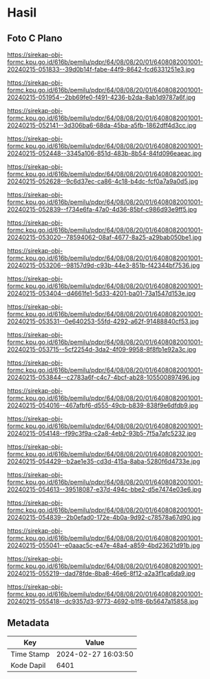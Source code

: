 # Hasil

## Foto C Plano

https://sirekap-obj-formc.kpu.go.id/616b/pemilu/pdpr/64/08/08/20/01/6408082001001-20240215-051833--39d0b14f-fabe-44f9-8642-fcd6331251e3.jpg

https://sirekap-obj-formc.kpu.go.id/616b/pemilu/pdpr/64/08/08/20/01/6408082001001-20240215-051954--2bb69fe0-f491-4236-b2da-8ab1d9787a6f.jpg

https://sirekap-obj-formc.kpu.go.id/616b/pemilu/pdpr/64/08/08/20/01/6408082001001-20240215-052141--3d306ba6-68da-45ba-a5fb-1862dff4d3cc.jpg

https://sirekap-obj-formc.kpu.go.id/616b/pemilu/pdpr/64/08/08/20/01/6408082001001-20240215-052448--3345a106-851d-483b-8b54-84fd096eaeac.jpg

https://sirekap-obj-formc.kpu.go.id/616b/pemilu/pdpr/64/08/08/20/01/6408082001001-20240215-052628--9c6d37ec-ca86-4c18-b4dc-fcf0a7a9a0d5.jpg

https://sirekap-obj-formc.kpu.go.id/616b/pemilu/pdpr/64/08/08/20/01/6408082001001-20240215-052839--f734e6fa-47a0-4d36-85bf-c986d93e9ff5.jpg

https://sirekap-obj-formc.kpu.go.id/616b/pemilu/pdpr/64/08/08/20/01/6408082001001-20240215-053020--78594062-08af-4677-8a25-a29bab050be1.jpg

https://sirekap-obj-formc.kpu.go.id/616b/pemilu/pdpr/64/08/08/20/01/6408082001001-20240215-053206--98157d9d-c93b-44e3-851b-f42344bf7536.jpg

https://sirekap-obj-formc.kpu.go.id/616b/pemilu/pdpr/64/08/08/20/01/6408082001001-20240215-053404--d4661fe1-5d33-4201-ba01-73a1547d153e.jpg

https://sirekap-obj-formc.kpu.go.id/616b/pemilu/pdpr/64/08/08/20/01/6408082001001-20240215-053531--0e640253-55fd-4292-a62f-91488840cf53.jpg

https://sirekap-obj-formc.kpu.go.id/616b/pemilu/pdpr/64/08/08/20/01/6408082001001-20240215-053715--5cf2254d-3da2-4f09-9958-8f8fb1e92a3c.jpg

https://sirekap-obj-formc.kpu.go.id/616b/pemilu/pdpr/64/08/08/20/01/6408082001001-20240215-053844--c2783a6f-c4c7-4bcf-ab28-105500897496.jpg

https://sirekap-obj-formc.kpu.go.id/616b/pemilu/pdpr/64/08/08/20/01/6408082001001-20240215-054016--467afbf6-d555-49cb-b839-838f9e6dfdb9.jpg

https://sirekap-obj-formc.kpu.go.id/616b/pemilu/pdpr/64/08/08/20/01/6408082001001-20240215-054148--f99c3f9a-c2a8-4eb2-93b5-7f5a7afc5232.jpg

https://sirekap-obj-formc.kpu.go.id/616b/pemilu/pdpr/64/08/08/20/01/6408082001001-20240215-054429--b2ae1e35-cd3d-415a-8aba-5280f6d4733e.jpg

https://sirekap-obj-formc.kpu.go.id/616b/pemilu/pdpr/64/08/08/20/01/6408082001001-20240215-054613--39518087-e37d-494c-bbe2-d5e7474e03e6.jpg

https://sirekap-obj-formc.kpu.go.id/616b/pemilu/pdpr/64/08/08/20/01/6408082001001-20240215-054839--2b0efad0-172e-4b0a-9d92-c78578a67d90.jpg

https://sirekap-obj-formc.kpu.go.id/616b/pemilu/pdpr/64/08/08/20/01/6408082001001-20240215-055041--e0aaac5c-e47e-48a4-a859-4bd23621d91b.jpg

https://sirekap-obj-formc.kpu.go.id/616b/pemilu/pdpr/64/08/08/20/01/6408082001001-20240215-055219--dad78fde-8ba8-46e6-8f12-a2a3f1ca6da9.jpg

https://sirekap-obj-formc.kpu.go.id/616b/pemilu/pdpr/64/08/08/20/01/6408082001001-20240215-055418--dc9357d3-9773-4692-b1f8-6b5647a15858.jpg


## Metadata

| Key        | Value               |
| ---------- | ------------------- |
| Time Stamp | 2024-02-27 16:03:50 |
| Kode Dapil | 6401                |



